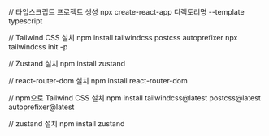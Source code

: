 // 타입스크립트 프로젝트 생성
npx create-react-app 디렉토리명 --template typescript

// Tailwind CSS 설치
npm install tailwindcss postcss autoprefixer
npx tailwindcss init -p

// Zustand 설치
npm install zustand

// react-router-dom 설치
npm install react-router-dom

// npm으로 Tailwind CSS 설치
npm install tailwindcss@latest postcss@latest autoprefixer@latest

// zustand 설치
npm install zustand
